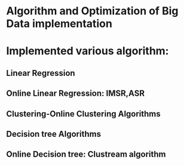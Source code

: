 # Algorithm and Optimization of Big Data implementation

# Implemented various algorithm:
## Linear Regression
## Online Linear Regression: IMSR,ASR
## Clustering-Online Clustering Algorithms
## Decision tree Algorithms
## Online Decision tree: Clustream algorithm
